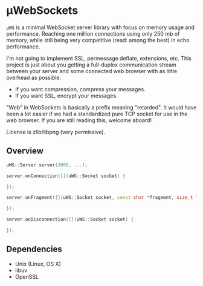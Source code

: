 # µWebSockets
`µWS` is a minimal WebSocket server library with focus on memory usage and performance. Reaching one million connections using only 250 mb of memory, while still being very competitive (read: among the best) in echo performance.

I'm not going to implement SSL, permessage deflate, extensions, etc. This project is just about you getting a full-duplex communication stream between your server and some connected web browser with as little overhead as possible.

* If you want compression, compress your messages.
* If you want SSL, encrypt your messages.

"Web" in WebSockets is basically a prefix meaning "retarded". It would have been a lot easier if we had a standardized pure TCP socket for use in the web browser. If you are still reading this, welcome aboard!

License is zlib/libpng (very permissive).

## Overview
```c++
uWS::Server server(3000, ...);

server.onConnection([](uWS::Socket socket) {

});

server.onFragment([](uWS::Socket socket, const char *fragment, size_t length, size_t remainingBytes) {

});

server.onDisconnection([](uWS::Socket socket) {

});
```

## Dependencies
* Unix (Linux, OS X)
* libuv
* OpenSSL
